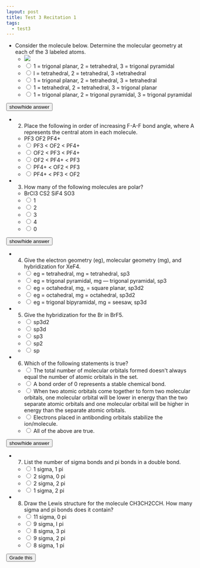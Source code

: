 ```yaml
---
layout: post
title: Test 3 Recitation 1
tags:
  - test3
---
```


+ Consider the molecule below. Determine the molecular geometry at each of the 3 labeled atoms.
  + ![](../../../assets/2016-10-15-test-3-recitation-1-55f8d.png)
  + <input name="1" type="radio" value="a"/> 1 = trigonal planar, 2 = tetrahedral, 3 = trigonal pyramidal
  + <input name="1" type="radio" value="b"/> l = tetrahedral, 2 = tetrahedral, 3 =tetrahedral
  + <input name="1" type="radio" value="c"/> 1 = trigonal planar, 2 = tetrahedral, 3 = tetrahedral
  + <input name="1" type="radio" value="d"/> 1 = tetrahedral, 2 = tetrahedral, 3 = trigonal planar
  + <input name="1" type="radio" value="e"/> 1 = trigonal planar, 2 = trigonal pyramidal, 3 = trigonal pyramidal

<span id="a1" style="display:none">The molar mass is in there to confuse you. You just do x*(6.022*10^23)=4.78*10^22</span>

<input type="button" onclick="$('#a1').toggle();" value="show/hide answer"/>

+ 2) Place the following in order of increasing F-A-F bond angle, where A represents the central atom in each molecule.
  + PF3 OF2 PF4+
  + <input name="2" type="radio" value="a"/> PF3 < OF2 < PF4+
  + <input name="2" type="radio" value="b"/> OF2 < PF3 < PF4+
  + <input name="2" type="radio" value="c"/> OF2 < PF4+ < PF3
  + <input name="2" type="radio" value="d"/> PF4+ < OF2 < PF3
  + <input name="2" type="radio" value="e"/> PF4+ < PF3 < OF2
+ 3) How many of the following molecules are polar?
  + BrCl3 CS2 SiF4 SO3
  + <input name="3" type="radio" value="a"/> 1
  + <input name="3" type="radio" value="b"/> 2
  + <input name="3" type="radio" value="c"/> 3
  + <input name="3" type="radio" value="d"/> 4
  + <input name="3" type="radio" value="e"/> 0

<span id="c3" style="display:none">Answer: A. see comments for more detail. <a href="http://www.tutor-homework.com/Chemistry_Help/Molecular_Geometry/Polar_Or_Nonpolar.html">more info</a></span>
<input type="button" onclick="$('#c3').toggle()" value="show/hide answer"/>

+ 4) Give the electron geometry (eg), molecular geometry (mg), and hybridization for XeF4.
  + <input name="4" type="radio" value="a"/> eg = tetrahedral, mg = tetrahedral, sp3
  + <input name="4" type="radio" value="b"/> eg = trigonal pyramidal, mg — trigonal pyramidal, sp3
  + <input name="4" type="radio" value="c"/> eg = octahedral, mg, = square planar, sp3d2
  + <input name="4" type="radio" value="d"/> eg = octahedral, mg = octahedral, sp3d2
  + <input name="4" type="radio" value="e"/> eg = trigonal bipyramidal, mg = seesaw, sp3d
+ 5) Give the hybridization for the Br in BrF5.
  + <input name="5" type="radio" value="a"/> sp3d2
  + <input name="5" type="radio" value="b"/> sp3d
  + <input name="5" type="radio" value="c"/> sp3
  + <input name="5" type="radio" value="d"/> sp2
  + <input name="5" type="radio" value="e"/> sp
+ 6) Which of the following statements is true?
  + <input name="6" type="radio" value="a"/> The total number of molecular orbitals formed doesn't always equal the number of atomic orbitals in the set.
  + <input name="6" type="radio" value="b"/> A bond order of 0 represents a stable chemical bond.
  + <input name="6" type="radio" value="c"/> When two atomic orbitals come together to form two molecular orbitals, one molecular orbital will be lower in energy than the two separate atomic orbitals and one molecular orbital will be higher in energy than the separate atomic orbitals.
  + <input name="6" type="radio" value="d"/> Electrons placed in antibonding orbitals stabilize the ion/molecule.
  + <input name="6" type="radio" value="e"/> All of the above are true.

<span id="c6" style="display:none">Answer: sp3d2. Draw the lewis structure. Count up number of atoms bonded and lone pairs. This is your steric number. A steric number of 6 cooresponds to sp3d2.</span>
<input type="button" onclick="$('#c6').toggle()" value="show/hide answer"/>

+ 7) List the number of sigma bonds and pi bonds in a double bond.
  + <input name="7" type="radio" value="a"/> 1 sigma, 1 pi
  + <input name="7" type="radio" value="b"/> 2 sigma, 0 pi
  + <input name="7" type="radio" value="c"/> 2 sigma, 2 pi
  + <input name="7" type="radio" value="d"/> 1 sigma, 2 pi
+ 8) Draw the Lewis structure for the molecule CH3CH2CCH. How many sigma and pi bonds does it contain?
  + <input name="8" type="radio" value="a"/> 11 sigma, 0 pi
  + <input name="8" type="radio" value="b"/> 9 sigma, I pi
  + <input name="8" type="radio" value="c"/> 8 sigma, 3 pi
  + <input name="8" type="radio" value="d"/> 9 sigma, 2 pi
  + <input name="8" type="radio" value="d"/> 8 sigma, 1 pi

<script>
var answers = ["a", "b", "a", "c", "a", "c", "a", "d"];
function getAnswer(number) {
  return $("input[name*="+number+"]:checked").val()
}
function validate() {
  var any = false;
  for (var i = 1; i < answers.length+1; i++) {
    var answer = getAnswer(i);
    if (!answer) {
      $("input[name*="+i+"]").parent().css("background-color","#F6F169");
      any = true;
    }
    else {
      $("input[name*="+i+"]").parent().css("background-color","");
    }
  }
  if (any) {
    toastr.error("You did not answer every question!");
  }
  return !any;
}
function grade() {
  if (!validate()) return;
  var correct = 0;
  for (var i = 1; i < answers.length+1; i++) {
    var answer = getAnswer(i);
    if (answers[i-1] == answer) {
      $("input[name*="+i+"]").parent().css("background-color","#A5FFB9");
      correct++;
    }
    else {
      $("input[name*="+i+"]").parent().css("background-color","#FFA5A5");
    }
  }
  toastr.success("Your grade is "+ ((correct/answers.length) * 100).toFixed(2) + " out of 100");
}
</script>

<input type="button" value="Grade this" onclick="grade()"/>

